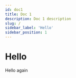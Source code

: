 ```yaml
---
id: doc1
title: Doc 1
description: Doc 1 description
slug: /
sidebar_label: 'Hello'
sidebar_position: 1
---
```


# Hello

Hello again
